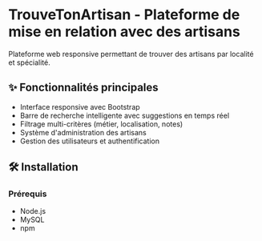 # TrouveTonArtisan - Plateforme de mise en relation avec des artisans

Plateforme web responsive permettant de trouver des artisans par localité et spécialité.

## ✨ Fonctionnalités principales
- Interface responsive avec Bootstrap
- Barre de recherche intelligente avec suggestions en temps réel
- Filtrage multi-critères (métier, localisation, notes)
- Système d'administration des artisans
- Gestion des utilisateurs et authentification

## 🛠 Installation

### Prérequis
- Node.js 
- MySQL 
- npm 



